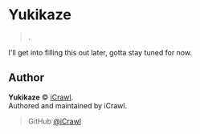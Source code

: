 # Yukikaze
> .

I'll get into filling this out later, gotta stay tuned for now.

## Author

**Yukikaze** © [iCrawl](https://github.com/iCrawl).  
Authored and maintained by iCrawl.

> GitHub [@iCrawl](https://github.com/iCrawl)
